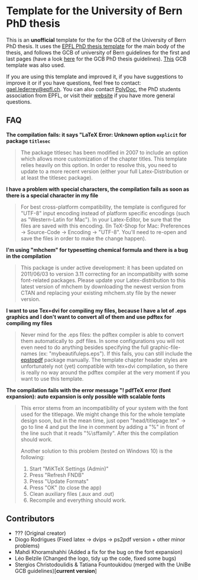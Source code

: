 # Template for the University of Bern PhD thesis

This is an **unofficial** template for the for the GCB of the University of Bern PhD thesis. It uses the [EPFL PhD thesis template](https://github.com/glederrey/EPFL_thesis_template) for the main body of the thesis, and follows the GCB of university of Bern guidelines for the first and last pages (have a look [here](https://www.gcb.unibe.ch/phd_program/phd_degree/index_eng.html) for the GCB PhD thesis guidelines). [This](https://github.com/stergioc/unibe-thesis-latex-template) GCB template was also used.

If you are using this template and improved it, if you have suggestions to improve it or if you have questions, feel free to contact: [gael.lederrey@epfl.ch](mailto:gael.lederrey@epfl.ch). You can also contact [PolyDoc](mailto:polydoc@epfl.ch), the PhD students association from EPFL, or visit their [website](http://polydoc.epfl.ch) if you have more general questions.

## FAQ 

**The compilation fails: it says "LaTeX Error: Unknown option `explicit` for package `titlesec`**
> The package titlesec has been modified in 2007 to include an option which allows more customization of the chapter titles. This template relies heavily on this option. In order to resolve this, you need to update to a more recent version (either your full Latex-Distribution or at least the titlesec package).

**I have a problem with special characters, the compilation fails as soon as there is a special character in my file**
> For best cross-platform compatibility, the template is configured for "UTF-8" input encoding instead of platform specific encodings (such as "Western-Latin for Mac"). In your Latex-Editor, be sure that the files are saved with this encoding.
(In TeX-Shop for Mac: Preferences -&gt; Source-Code -&gt; Encoding -&gt; "UTF-8". You'll need to re-open and save the files in order to make the change happen).

**I'm using "mhchem" for typesetting chemical formula and there is a bug in the compilation**
> This package is under active development: it has been updated on 2011/06/03 to version 3.11 correcting for an incompatibilty with some font-related packages. Please update your Latex-distribution to this latest version of mhchem by downloading the newest version from CTAN and replacing your existing mhchem.sty file by the newer version.

**I want to use Tex+dvi for compiling my files, because I have a lot of .eps graphics and I don't want to convert all of them and use pdftex for compiling my files**
> Never mind for the .eps files: the pdftex compiler is able to convert them automatically to .pdf files. In some configurations you will not even need to do anything besides specifying the full graphic-file-names (ex: "mybeautifuleps.eps"). If this fails, you can still include the [epstopdf](https://ctan.org/pkg/epstopdf?lang=en) package manually.
The template chapter header styles are unfortunately not (yet) compatible with tex+dvi compilation, so there is really no way around the pdftex compiler at the very moment if you want to use this template.

**The compilation fails with the error message "! pdfTeX error (font expansion): auto expansion is only possible with scalable fonts**
> This error stems from an incompatibility of your system with the font used for the titlepage. We might change this for the whole template design soon, but in the mean time, just open "head/titlepage.tex" -&gt; go to line 4 and put the line in comment by adding a "%" in front of the line such that it reads "%\sffamily". After this the compilation should work.
>
> Another solution to this problem (tested on Windows 10) is the following:
>  1. Start "MiKTeX Settings (Admin)"
>  2. Press "Refresh FNDB"
>  3. Press "Update Formats"
>  4. Press "OK" (to close the app)
>  5. Clean auxiliary files (.aux and .out)
>  6. Recompile and everything should work.

## Contributors

* ??? (Original creator)
* Diogo Rodrigues (Fixed latex -> dvips -> ps2pdf version + other minor problems)
* Mahdi Khoramshahhi (Added a fix for the bug on the font expansion) 
* Léo Belzile (Changed the logo, tidy up the code, fixed some bugs)
* Stergios Christodoulidis & Tatiana Fountoukidou (merged with the UniBe GCB guidelines)[**current version**]
